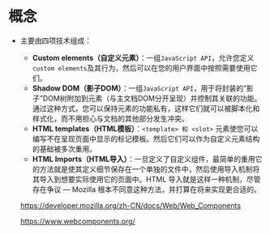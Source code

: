 # 概念
- 主要由四项技术组成：
  - **Custom elements（自定义元素）**：一组`JavaScript API`，允许您定义`custom elements`及其行为，然后可以在您的用户界面中按照需要使用它们。
  - **Shadow DOM（影子DOM）**：一组`JavaScript API`，用于将封装的“影子”DOM树附加到元素（与主文档DOM分开呈现）并控制其关联的功能。通过这种方式，您可以保持元素的功能私有，这样它们就可以被脚本化和样式化，而不用担心与文档的其他部分发生冲突。
  - **HTML templates（HTML模板）**：`<template> 和 <slot>` 元素使您可以编写不在呈现页面中显示的标记模板。然后它们可以作为自定义元素结构的基础被多次重用。
  - **HTML Imports（HTML导入）**：一旦定义了自定义组件，最简单的重用它的方法就是使其定义细节保存在一个单独的文件中，然后使用导入机制将其导入到想要实际使用它的页面中。HTML 导入就是这样一种机制，尽管存在争议 — Mozilla 根本不同意这种方法，并打算在将来实现更合适的。

  https://developer.mozilla.org/zh-CN/docs/Web/Web_Components 
  
  https://www.webcomponents.org/